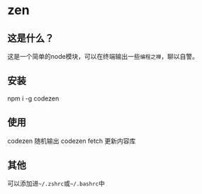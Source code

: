 zen
===

这是什么？
--------
这是一个简单的node模块，可以在终端输出一些`编程之禅`，聊以自警。

安装
----
npm i -g codezen

使用
---
codezen 随机输出
codezen fetch 更新内容库

其他
---
可以添加进`~/.zshrc`或`~/.bashrc`中
